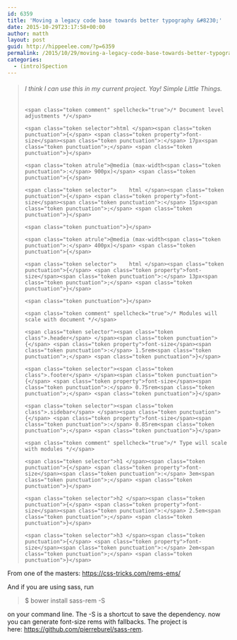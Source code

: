 ```yaml
---
id: 6359
title: 'Moving a legacy code base towards better typography &#8230;'
date: 2015-10-29T23:17:58+00:00
author: matth
layout: post
guid: http://hippeelee.com/?p=6359
permalink: /2015/10/29/moving-a-legacy-code-base-towards-better-typography/
categories:
  - (intro)Spection
---
```

> ###### I think I can use this in my current project. Yay! Simple Little Things.
> 
> `<span class="token comment" spellcheck="true">/* Document level adjustments */</span>` 
> 
> `<span class="token selector">html </span><span class="token punctuation">{</span> <span class="token property">font-size</span><span class="token punctuation">:</span> 17px<span class="token punctuation">;</span> <span class="token punctuation">}</span>` 
> 
> `<span class="token atrule">@media (max-width<span class="token punctuation">:</span> 900px)</span> <span class="token punctuation">{</span>` 
> 
> `<span class="token selector">    html </span><span class="token punctuation">{</span> <span class="token property">font-size</span><span class="token punctuation">:</span> 15px<span class="token punctuation">;</span> <span class="token punctuation">}</span>` 
> 
> `<span class="token punctuation">}</span>` 
> 
> `<span class="token atrule">@media (max-width<span class="token punctuation">:</span> 400px)</span> <span class="token punctuation">{</span>` 
> 
> `<span class="token selector">    html </span><span class="token punctuation">{</span> <span class="token property">font-size</span><span class="token punctuation">:</span> 13px<span class="token punctuation">;</span> <span class="token punctuation">}</span>` 
> 
> `<span class="token punctuation">}</span>` 
> 
> `<span class="token comment" spellcheck="true">/* Modules will scale with document */</span>` 
> 
> `<span class="token selector"><span class="token class">.header</span> </span><span class="token punctuation">{</span> <span class="token property">font-size</span><span class="token punctuation">:</span> 1.5rem<span class="token punctuation">;</span> <span class="token punctuation">}</span>` 
> 
> `<span class="token selector"><span class="token class">.footer</span> </span><span class="token punctuation">{</span> <span class="token property">font-size</span><span class="token punctuation">:</span> 0.75rem<span class="token punctuation">;</span> <span class="token punctuation">}</span>` 
> 
> `<span class="token selector"><span class="token class">.sidebar</span> </span><span class="token punctuation">{</span> <span class="token property">font-size</span><span class="token punctuation">:</span> 0.85rem<span class="token punctuation">;</span> <span class="token punctuation">}</span>` 
> 
> `<span class="token comment" spellcheck="true">/* Type will scale with modules */</span>` 
> 
> `<span class="token selector">h1 </span><span class="token punctuation">{</span> <span class="token property">font-size</span><span class="token punctuation">:</span> 3em<span class="token punctuation">;</span> <span class="token punctuation">}</span>` 
> 
> `<span class="token selector">h2 </span><span class="token punctuation">{</span> <span class="token property">font-size</span><span class="token punctuation">:</span> 2.5em<span class="token punctuation">;</span> <span class="token punctuation">}</span>` 
> 
> `<span class="token selector">h3 </span><span class="token punctuation">{</span> <span class="token property">font-size</span><span class="token punctuation">:</span> 2em<span class="token punctuation">;</span> <span class="token punctuation">}</span>`

From one of the masters: <a href="https://css-tricks.com/rems-ems/" target="_blank">https://css-tricks.com/rems-ems/</a>

And if you are using sass, run

> $ bower install sass-rem -S

on your command line. The -S is a shortcut to save the dependency. now you can generate font-size rems with fallbacks. The project is here: <https://github.com/pierreburel/sass-rem>.